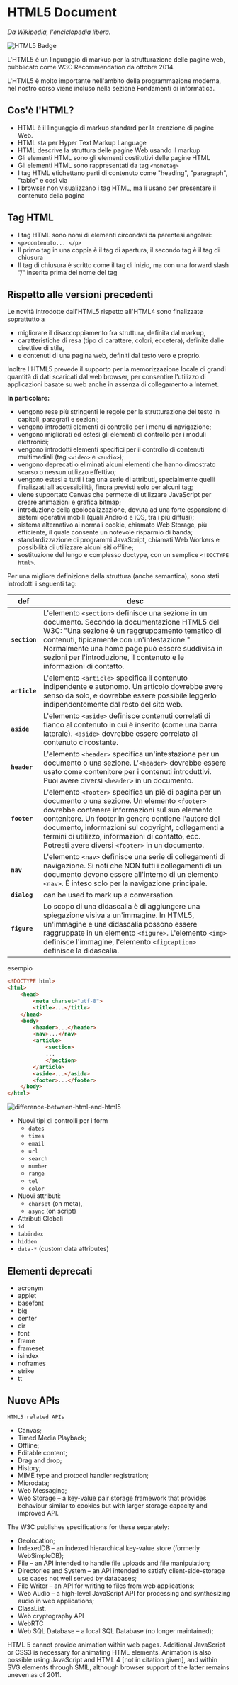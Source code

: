 # HTML5 Document
*Da Wikipedia, l'enciclopedia libera.*
 
![HTML5 Badge](img/html5-badge.png)

L'HTML5 è un linguaggio di markup per la strutturazione delle pagine web, pubblicato come W3C Recommendation da ottobre 2014. 

L'HTML5 è molto importante nell'ambito della programmazione moderna, nel nostro corso viene incluso nella sezione Fondamenti di informatica.

## Cos'è l'HTML?
* HTML è il linguaggio di markup standard per la creazione di pagine
Web.
* HTML sta per Hyper Text Markup Language
* HTML descrive la struttura delle pagine Web usando il markup
* Gli elementi HTML sono gli elementi costitutivi delle pagine HTML
* Gli elementi HTML sono rappresentati da tag `<nometag>`
* I tag HTML etichettano parti di contenuto come "heading", "paragraph",
"table" e così via
* I browser non visualizzano i tag HTML, ma li usano per presentare il
contenuto della pagina

## Tag HTML
* I tag HTML sono nomi di elementi circondati da
parentesi angolari:
* `<p>contenuto... </p>`
* Il primo tag in una coppia è il tag di apertura, il secondo tag è il tag di chiusura
* Il tag di chiusura è scritto come il tag di inizio, ma con una forward slash “/“ inserita prima del nome del tag

## Rispetto alle versioni precedenti

Le novità introdotte dall'HTML5 rispetto all'HTML4 sono finalizzate soprattutto a 

* migliorare il disaccoppiamento fra struttura, definita dal markup, 
* caratteristiche di resa (tipo di carattere, colori, eccetera), definite dalle direttive di stile, 
* e contenuti di una pagina web, definiti dal testo vero e proprio. 
 
Inoltre l'HTML5 prevede il supporto per la memorizzazione locale di grandi quantità di dati scaricati dal web browser, per consentire l'utilizzo di applicazioni basate su web anche in assenza di collegamento a Internet.

**In particolare:**

* vengono rese più stringenti le regole per la strutturazione del testo in capitoli, paragrafi e sezioni;
* vengono introdotti elementi di controllo per i menu di navigazione;
* vengono migliorati ed estesi gli elementi di controllo per i moduli elettronici;
* vengono introdotti elementi specifici per il controllo di contenuti multimediali (tag `<video>` e `<audio>`);
* vengono deprecati o eliminati alcuni elementi che hanno dimostrato scarso o nessun utilizzo effettivo;
* vengono estesi a tutti i tag una serie di attributi, specialmente quelli finalizzati all'accessibilità, finora previsti solo per alcuni tag;
* viene supportato Canvas che permette di utilizzare JavaScript per creare animazioni e grafica bitmap;
* introduzione della geolocalizzazione, dovuta ad una forte espansione di sistemi operativi mobili (quali Android e iOS, tra i più diffusi);
* sistema alternativo ai normali cookie, chiamato Web Storage, più efficiente, il quale consente un notevole risparmio di banda;
* standardizzazione di programmi JavaScript, chiamati Web Workers e possibilità di utilizzare alcuni siti offline;
* sostituzione del lungo e complesso doctype, con un semplice `<!DOCTYPE html>`.

Per una migliore definizione della struttura (anche semantica), sono stati introdotti i seguenti tag: 

  | def     | desc                                                                                                              |
  | ------- | ----------------------------------------------------------------------------------------------------------------- |
  | **`section`** | L'elemento `<section>` definisce una sezione in un documento. Secondo la documentazione HTML5 del W3C: "Una sezione è un raggruppamento tematico di contenuti, tipicamente con un'intestazione." Normalmente una home page può essere suddivisa in sezioni per l'introduzione, il contenuto e le informazioni di contatto. |
  | **`article`** | L'elemento `<article>` specifica il contenuto indipendente e autonomo. Un articolo dovrebbe avere senso da solo, e dovrebbe essere possibile leggerlo indipendentemente dal resto del sito web.  |
  | **`aside`**   | L'elemento `<aside>` definisce contenuti correlati di fianco al contenuto in cui è inserito (come una barra laterale). `<aside>` dovrebbe essere correlato al contenuto circostante.|
  | **`header`**  | L'elemento `<header>` specifica un'intestazione per un documento o una sezione. L'`<header>` dovrebbe essere usato come contenitore per i contenuti introduttivi. Puoi avere diversi `<header>` in un documento. |
  | **`footer`**  | L'elemento `<footer>` specifica un piè di pagina per un documento o una sezione. Un elemento `<footer>` dovrebbe contenere informazioni sul suo elemento contenitore. Un footer in genere contiene l'autore del documento, informazioni sul copyright, collegamenti a termini di utilizzo, informazioni di contatto, ecc. Potresti avere diversi `<footer>` in un documento.          |
  | **`nav`**     |L'elemento `<nav>` definisce una serie di collegamenti di navigazione. Si noti che NON tutti i collegamenti di un documento devono essere all'interno di un elemento `<nav>`. È inteso solo per la navigazione principale.|
  | **`dialog`**  | can be used to mark up a conversation.                                                                            |
  | **`figure`**  | Lo scopo di una didascalia è di aggiungere una spiegazione visiva a un'immagine. In HTML5, un'immagine e una didascalia possono essere raggruppate in un elemento `<figure>`. L'elemento `<img>` definisce l'immagine, l'elemento `<figcaption>` definisce la didascalia.|

esempio

```html
<!DOCTYPE html>
<html>
    <head>
        <meta charset="utf-8">
        <title>...</title>
    </head>
    <body>
        <header>...</header>
        <nav>...</nav>
        <article>
            <section>
            ...
            </section>
        </article>
        <aside>...</aside>
        <footer>...</footer>
    </body>
</html>
```

![difference-between-html-and-html5](img/difference-between-html-and-html5.png)


* Nuovi tipi di controlli per i form
  * `dates`
  * `times`
  * `email`
  * `url`
  * `search`
  * `number`
  * `range`
  * `tel`
  * `color`
* Nuovi attributi: 
  * `charset` (on meta), 
  * `async` (on script)
* Attributi Globali
 * `id`
 * `tabindex`
 * `hidden`
 * `data-*` (custom data attributes)

## Elementi deprecati 

* acronym
* applet
* basefont
* big
* center
* dir
* font
* frame
* frameset
* isindex
* noframes
* strike
* tt


## Nuove APIs

`HTML5 related APIs `

* Canvas; 
* Timed Media Playback; 
* Offline; 
* Editable content; 
* Drag and drop; 
* History; 
* MIME type and protocol handler registration;  
* Microdata; 
* Web Messaging; 
* Web Storage – a key-value pair storage framework that provides behaviour similar to cookies but with larger storage capacity and improved API. 

The W3C publishes specifications for these separately:

* Geolocation;
* IndexedDB – an indexed hierarchical key-value store (formerly WebSimpleDB); 
* File  – an API intended to handle file uploads and file manipulation; 
* Directories and System – an API intended to satisfy client-side-storage use cases not well served by databases; 
* File Writer – an API for writing to files from web applications; 
* Web Audio  – a high-level JavaScript API for processing and synthesizing audio in web applications;
* ClassList. 
* Web cryptography API 
* WebRTC 
* Web SQL Database – a local SQL Database (no longer maintained); 

HTML 5 cannot provide animation within web pages. 
Additional JavaScript or CSS3 is necessary for animating HTML elements. 
Animation is also possible using JavaScript and HTML 4 [not in citation given], and within SVG elements through SMIL, although browser support of the latter remains uneven as of 2011. 
